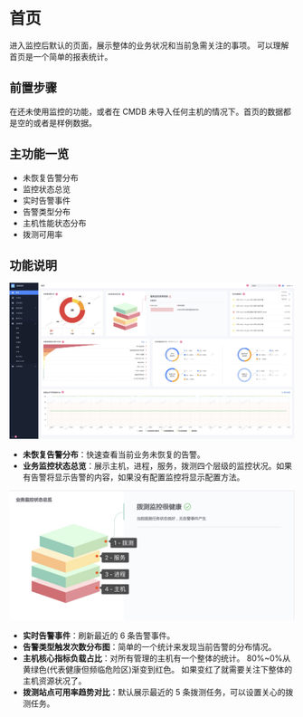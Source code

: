 # 首页

进入监控后默认的页面，展示整体的业务状况和当前急需关注的事项。 可以理解首页是一个简单的报表统计。

## 前置步骤

在还未使用监控的功能，或者在 CMDB 未导入任何主机的情况下。首页的数据都是空的或者是样例数据。

## 主功能一览

* 未恢复告警分布
* 监控状态总览
* 实时告警事件
* 告警类型分布
* 主机性能状态分布
* 拨测可用率

## 功能说明

![-w2020](media/15754445566825.jpg)

* **未恢复告警分布**：快速查看当前业务未恢复的告警。
* **业务监控状态总览**：展示主机，进程，服务，拨测四个层级的监控状况。如果有告警将显示告警的内容，如果没有配置监控将显示配置方法。

![-w2020](media/15755441928170.jpg)

* **实时告警事件**：刷新最近的 6 条告警事件。
* **告警类型触发次数分布图**：简单的一个统计来发现当前告警的分布情况。
* **主机核心指标负载占比**：对所有管理的主机有一个整体的统计。 80%~0%从黄绿色(代表健康但频临危险区)渐变到红色。 如果变红了就需要关注下整体的主机资源状况了。
* **拨测站点可用率趋势对比**：默认展示最近的 5 条拨测任务，可以设置关心的拨测任务。


